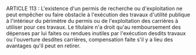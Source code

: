 ARTICLE 113 : L'existence d'un permis de recherche ou d'exploitation
ne peut empêcher ou faire obstacle à l'exécution des travaux d'utilité
publique à l'intérieur du périmètre du permis ou de l'exploitation des
carrières à utiliser pour ces travaux.
Le titulaire n'a droit qu'au remboursement des dépenses par lui faites
ou rendues inutiles par l'exécution desdits travaux ou l'ouverture
desdites carrières, compensation faite s'il y a lieu des avantages qu'il
peut en retirer.